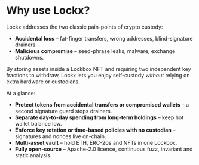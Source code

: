 # Why use Lockx?

Lockx addresses the two classic pain-points of crypto custody:

* **Accidental loss** – fat-finger transfers, wrong addresses, blind-signature drainers.
* **Malicious compromise** – seed-phrase leaks, malware, exchange shutdowns.

By storing assets inside a Lockbox NFT and requiring two independent key fractions to withdraw, Lockx lets you enjoy self-custody _without_ relying on extra hardware or custodians.

At a glance:

* **Protect tokens from accidental transfers or compromised wallets** – a second signature guard stops drainers.
* **Separate day-to-day spending from long-term holdings** – keep hot wallet balance low.
* **Enforce key rotation or time-based policies with no custodian** – signatures and nonces live on-chain.
* **Multi-asset vault** – hold ETH, ERC-20s and NFTs in one Lockbox.
* **Fully open-source** – Apache-2.0 licence, continuous fuzz, invariant and static analysis.
